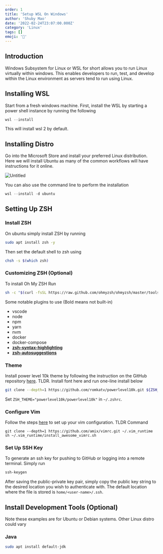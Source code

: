 ```yaml
---
order: 1
title: 'Setup WSL On Windows'
author: 'Shuby Mao'
date: '2022-02-24T23:07:00.000Z'
category: 'Linux'
tags: []
emoji: '🐧'
---
```


## Introduction

Windows Subsystem for Linux or WSL for short allows you to run Linux virtually within windows. This enables developers to run, test, and develop within the Linux environment as servers tend to run using Linux.

## Installing WSL

Start from a fresh windows machine. First, install the WSL by starting a power shell instance by running the following

```powershell
wsl --install
```

This will install wsl 2 by default.

## Installing Distro

Go into the Microsoft Store and install your preferred Linux distribution. Here we will install Ubuntu as many of the common workflows will have instructions for it online.

![Untitled](Setup%20WSL%20%20a5a48/Untitled.png)

You can also use the command line to perform the installation

```powershell
wsl --install -d ubuntu
```

## Setting Up ZSH

### Install ZSH

On ubuntu simply install ZSH by running

```bash
sudo apt install zsh -y
```

Then set the default shell to zsh using

```bash
chsh -s $(which zsh)
```

### Customizing ZSH (Optional)

To install Oh My ZSH Run

```bash
sh -c "$(curl -fsSL https://raw.github.com/ohmyzsh/ohmyzsh/master/tools/install.sh)"
```

Some notable plugins to use (Bold means not built-in)

- vscode
- node
- npm
- yarn
- nvm
- docker
- docker-compose
- **[zsh-syntax-highlighting](https://github.com/zsh-users/zsh-syntax-highlighting/blob/master/INSTALL.md)**
- **[zsh-autosuggestions](https://github.com/zsh-users/zsh-autosuggestions/blob/master/INSTALL.md#oh-my-zsh)**

### Theme

Install power level 10k theme by following the instruction on the GitHub repository [here](https://github.com/romkatv/powerlevel10k#oh-my-zsh). TLDR. Install font here and run one-line install below

```bash
git clone --depth=1 https://github.com/romkatv/powerlevel10k.git ${ZSH_CUSTOM:-$HOME/.oh-my-zsh/custom}/themes/powerlevel10k
```

Set `ZSH_THEME="powerlevel10k/powerlevel10k"` in `~/.zshrc`.

### Configure Vim

Follow the steps [here](https://github.com/amix/vimrc) to set up your vim configuration. TLDR Command

```
git clone --depth=1 https://github.com/amix/vimrc.git ~/.vim_runtime
sh ~/.vim_runtime/install_awesome_vimrc.sh
```

### Set Up SSH Key

To generate an ssh key for pushing to GitHub or logging into a remote terminal. Simply run

```powershell
ssh-keygen
```

After saving the public-private key pair, simply copy the public key string to the desired location you wish to authenticate with. The default location where the file is stored is `home/<user-name>/.ssh`.

## Install Development Tools (Optional)

Note these examples are for Ubuntu or Debian systems. Other Linux distro could vary

### Java

```bash
sudo apt install default-jdk
```
